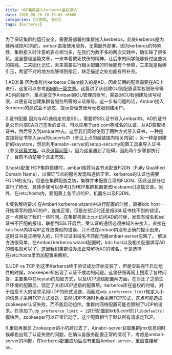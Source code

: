 ```yaml
---
title: HDP集群接入Kerberos鉴权探坑
date: 2020-05-20 20:15:03 +0800
categories: [大数据, 鉴权]
tags: [kerberos]
---
```


为了保证集群的运行安全，需要将部署的集群接入kerberos，此处kerberos是内建再域控AD内的，ambari直接使用服务，无需额外部署。因为kerberos的特殊性，集群接入时注意的要点相当多，在我们为数不多的两次实践中，确实踩了很多坑。这里整理这篇文章，一来本着救死扶伤的精神，让后来的同学能够躲过这些坑的摧残，二来固化记忆，未来需要进行相关配置的时候能有个参照，三来就是抛砖引玉，希望不对的地方能够得到指正，缺乏描述之处也能有所补充。

1.AD准备
因为集群内kerberos Client接入的是AD，因此前期的配置需要在AD上进行，这里可以参考[IBM的一篇文章](https://www.ibm.com/docs/en/spectrum-scale-bda?topic=support-enable-kerberos-existing-active-directory)。这篇讲了从创建OU到配置读写权限账号等AD内的操作。重点是交予Ambari的OU管理员账号，需要对OU有创建及读写权限，以便自动创建集群各服务所需的认证账号。这一步有问题的话，Ambari接入Kerberos的测试会不通过，提示管理员账号无权限创建用户。


2.证书配置
因为与AD通信走的是SSL，需要将SSL证书导入ambari中。AD的证书是公司内部CA自己签发的证书，可以应用于prd.com等域名的认证。从AD获取根证书，然后导入到ambari中去。这里我们同时使用了两种方式导入证书，一种是直接将证书导入java的cacerts中（参见上点的超链接内相关内容），另一种是创建新的keystore，然后利用amabri-server的setup-security配置工具来导入证书（参见[这篇文档](https://docs.cloudera.com/HDPDocuments/Ambari-2.7.5.0/administering-ambari-views/content/amb_configure_a_trust_store_for_the_ambari_views_server.html)，以及[这篇问答](https://community.cloudera.com/t5/Support-Questions/Failed-to-connect-to-KDC-Failed-to-communicate-the-Active/td-p/218270)）。因为这里遇到了阻碍，因此两个步骤都执行了，目前不清楚哪个真正有效。


3.hosts配置
HDP集群搭建时，ambari推荐为各节点配置FQDN（Fully Qualified Domain Name），以保证节点的服务发现和通信正常。kerberos的认证也需要FQDN的支持，但是在集群配置之初，集群并未配置合理的FQDN，因此这部分也进行了修改，具体步骤可以参考[[为HDP集群机器更改hostname]]这篇文章。另外，在/etc/hosts内，要配置上各节点的IP，机器名以及FQDN。


4.域名解析要求
在Ambari kerberos wizard中进行配置的时候，直接kdc host一开始填写的是AD的IP，连接正常，但是在验证时还是报SSL证书找不到的错误，这一点困扰了我们一些时间。在集群机器上curl访问AD的时候，发现有域名和ssl证书不匹配的报错，联想到SSL开启后，受认证的通信必须由域名来接入，直接在kdc host内填写IP会导致类似的错误，只不过在ambari内没有正确的提示出来，这时证书是正确导入的，只不过证书域名不匹配而被ambari-server忽略了。
解决方法很简单，在Ambari kerberos wizard配置时，kdc host以及相关配置填写AD的域名就可以了。这里我们集群没办法正常解析AD的域名，于是选择在/etc/hosts里添加配置来解析。


5.UDP vs TCP
到这里Kerberos终于验证成功开始安装了，但是安装完毕启动组件的时候，zookeeper却出现了认证不成功的问题。这里仔细再网上搜索了各种问答，主要集中在keytab的加密方式，以及UDP通信配置两方面，在对比了之前生产环境的配置后，锁定了关闭UDP通信的配置项。kerberos库在鉴权的时候，对于信息不大的请求采用UDP的形式发送，而超过`udp_preference_limit`规定大小的信息才采用TCP方式发送，虽然UDP不通时也会采用TCP形式，这点可能造成zookeeper认证失败，而不能启动组件。集群内网络配置可能也限制了UDP的请求。在添加了`udp_preference_limit = 1`这行配置到krb5.conf的`[libdefaults]`模块后，zookeeper可以正常启动了。这个配置相当于默认所有请求走TCP。


6.重启再重启
Zookeeper的小坑跨过去了，Amabri-server获取集群jmx信息的时候却也出现了认证失败的问题，在确认各服务配置正常的情况下，考虑是ambari-server的问题，在kerberos配置成功后没有重启Ambari-server，重启直接解决。